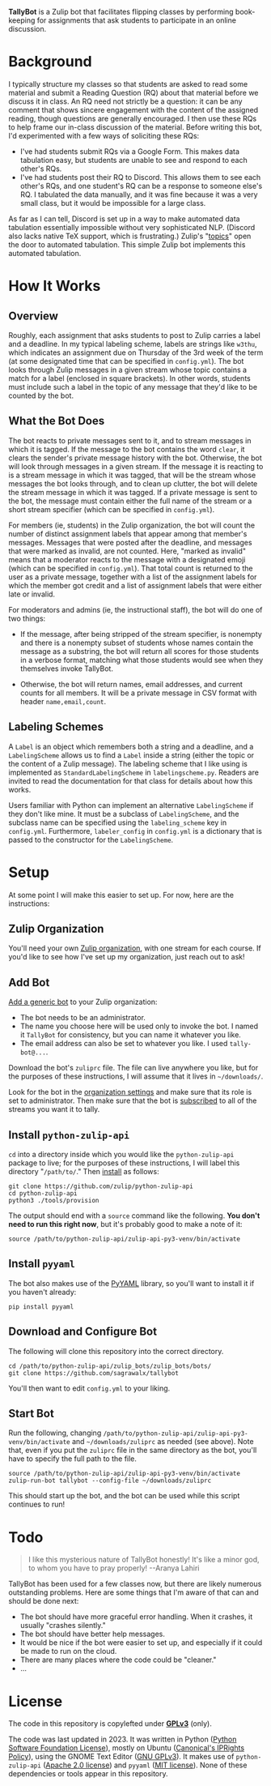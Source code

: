 
**TallyBot** is a Zulip bot that facilitates flipping classes by performing book-keeping for assignments that ask students to participate in an online discussion. 

# Background

I typically structure my classes so that students are asked to read some material and submit a Reading Question (RQ) about that material before we discuss it in class. An RQ need not strictly be a question: it can be any comment that shows sincere engagement with the content of the assigned reading, though questions are generally encouraged. I then use these RQs to help frame our in-class discussion of the material. Before writing this bot, I'd experimented with a few ways of soliciting these RQs: 

* I've had students submit RQs via a Google Form. This makes data tabulation easy, but students are unable to see and respond to each other's RQs. 
* I've had students post their RQ to Discord. This allows them to see each other's RQs, and one student's RQ can be a response to someone else's RQ. I tabulated the data manually, and it was fine because it was a very small class, but it would be impossible for a large class. 

As far as I can tell, Discord is set up in a way to make automated data tabulation essentially impossible without very sophisticated NLP. (Discord also lacks native TeX support, which is frustrating.) Zulip's "[topics](https://zulip.com/help/streams-and-topics)" open the door to automated tabulation. This simple Zulip bot implements this automated tabulation. 

# How It Works

## Overview

Roughly, each assignment that asks students to post to Zulip carries a label and a deadline. In my typical labeling scheme, labels are strings like `w3thu`, which indicates an assignment due on Thursday of the 3rd week of the term (at some designated time that can be specified in `config.yml`). The bot looks through Zulip messages in a given stream whose topic contains a match for a label (enclosed in square brackets). In other words, students must include such a label in the topic of any message that they'd like to be counted by the bot. 

## What the Bot Does

The bot reacts to private messages sent to it, and to stream messages in which it is tagged. If the message to the bot contains the word `clear`, it clears the sender's private message history with the bot. Otherwise, the bot will look through messages in a given stream. If the message it is reacting to is a stream message in which it was tagged, that will be the stream whose messages the bot looks through, and to clean up clutter, the bot will delete the stream message in which it was tagged. If a private message is sent to the bot, the message must contain either the full name of the stream or a short stream specifier (which can be specified in `config.yml`). 

For members (ie, students) in the Zulip organization, the bot will count the number of distinct assignment labels that appear among that member's messages. Messages that were posted after the deadline, and messages that were marked as invalid, are not counted. Here, "marked as invalid" means that a moderator reacts to the message with a designated emoji (which can be specified in `config.yml`). That total count is returned to the user as a private message, together with a list of the assignment labels for which the member got credit and a list of assignment labels that were either late or invalid.

For moderators and admins (ie, the instructional staff), the bot will do one of two things: 

* If the message, after being stripped of the stream specifier, is nonempty and there is a nonempty subset of students whose names contain the message as a substring, the bot will return all scores for those students in a verbose format, matching what those students would see when they themselves invoke TallyBot. 

* Otherwise, the bot will return names, email addresses, and current counts for all members. It will be a private message in CSV format with header `name,email,count`.

## Labeling Schemes

A `Label` is an object which remembers both a string and a deadline, and a `LabelingScheme` allows us to find a `Label` inside a string (either the topic or the content of a Zulip message). The labeling scheme that I like using is implemented as `StandardLabelingScheme` in `labelingscheme.py`. Readers are invited to read the documentation for that class for details about how this works. 

Users familiar with Python can implement an alternative `LabelingScheme` if they don't like mine. It must be a subclass of `LabelingScheme`, and the subclass name can be specified using the `labeling_scheme` key in `config.yml`. Furthermore, `labeler_config` in `config.yml` is a dictionary that is passed to the constructor for the `LabelingScheme`. 

# Setup

At some point I will make this easier to set up. For now, here are the instructions: 

## Zulip Organization

You'll need your own [Zulip organization](https://zulip.com/help/getting-your-organization-started-with-zulip), with one stream for each course. If you'd like to see how I've set up my organization, just reach out to ask!

## Add Bot

[Add a generic bot](https://zulip.com/help/add-a-bot-or-integration) to your Zulip organization: 

* The bot needs to be an administrator. 
* The name you choose here will be used only to invoke the bot. I named it `TallyBot` for consistency, but you can name it whatever you like. 
* The email address can also be set to whatever you like. I used `tally-bot@...`. 

Download the bot's `zuliprc` file. The file can live anywhere you like, but for the purposes of these instructions, I will assume that it lives in `~/downloads/`. 

Look for the bot in the [organization settings](https://zulip.com/help/view-all-bots-in-your-organization) and make sure that its role is set to administrator. Then make sure that the bot is [subscribed](https://zulip.com/help/add-or-remove-users-from-a-stream) to all of the streams you want it to tally. 

## Install `python-zulip-api`

`cd` into a directory inside which you would like the `python-zulip-api` package to live; for the purposes of these instructions, I will label this directory "`/path/to/`." Then [install](https://zulip.com/api/writing-bots) as follows:

```
git clone https://github.com/zulip/python-zulip-api
cd python-zulip-api
python3 ./tools/provision
```

The output should end with a `source` command like the following. **You don't need to run this right now**, but it's probably good to make a note of it: 

```
source /path/to/python-zulip-api/zulip-api-py3-venv/bin/activate
```

## Install `pyyaml`

The bot also makes use of the [PyYAML](https://pyyaml.org/) library, so you'll want to install it if you haven't already: 

```
pip install pyyaml
```

## Download and Configure Bot

The following will clone this repository into the correct directory. 

```
cd /path/to/python-zulip-api/zulip_bots/zulip_bots/bots/
git clone https://github.com/sagrawalx/tallybot
```

You'll then want to edit `config.yml` to your liking. 

## Start Bot

Run the following, changing `/path/to/python-zulip-api/zulip-api-py3-venv/bin/activate` and `~/downloads/zuliprc` as needed (see above). Note that, even if you put the `zuliprc` file in the same directory as the bot, you'll have to specify the full path to the file. 

```
source /path/to/python-zulip-api/zulip-api-py3-venv/bin/activate
zulip-run-bot tallybot --config-file ~/downloads/zuliprc
```

This should start up the bot, and the bot can be used while this script continues to run!

# Todo

> I like this mysterious nature of TallyBot honestly! It's like a minor god, to whom you have to pray properly! --Aranya Lahiri

TallyBot has been used for a few classes now, but there are likely numerous outstanding problems. Here are some things that I'm aware of that can and should be done next: 

* The bot should have more graceful error handling. When it crashes, it usually "crashes silently."
* The bot should have better help messages. 
* It would be nice if the bot were easier to set up, and especially if it could be made to run on the cloud. 
* There are many places where the code could be "cleaner."
* ...

# License

The code in this repository is copylefted under [**GPLv3**](https://www.gnu.org/licenses/gpl-3.0.en.html) (only).

The code was last updated in 2023. It was written in Python ([Python Software Foundation License](https://docs.python.org/3/license.html)), mostly on Ubuntu ([Canonical's IPRights Policy](https://ubuntu.com/legal/intellectual-property-policy)), using the GNOME Text Editor ([GNU GPLv3](https://gitlab.gnome.org/GNOME/gnome-text-editor/)). It makes use of `python-zulip-api` ([Apache 2.0 license](https://github.com/zulip/python-zulip-api/blob/main/LICENSE)) and `pyyaml` ([MIT license](https://github.com/yaml/pyyaml/blob/master/LICENSE)). None of these dependencies or tools appear in this repository. 
